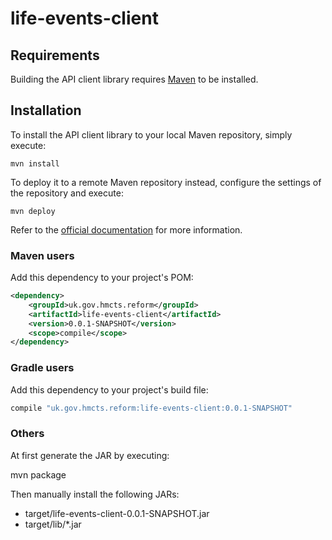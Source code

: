 # life-events-client

## Requirements

Building the API client library requires [Maven](https://maven.apache.org/) to be installed.

## Installation

To install the API client library to your local Maven repository, simply execute:

```shell
mvn install
```

To deploy it to a remote Maven repository instead, configure the settings of the repository and execute:

```shell
mvn deploy
```

Refer to the [official documentation](https://maven.apache.org/plugins/maven-deploy-plugin/usage.html) for more information.

### Maven users

Add this dependency to your project's POM:

```xml
<dependency>
    <groupId>uk.gov.hmcts.reform</groupId>
    <artifactId>life-events-client</artifactId>
    <version>0.0.1-SNAPSHOT</version>
    <scope>compile</scope>
</dependency>
```

### Gradle users

Add this dependency to your project's build file:

```groovy
compile "uk.gov.hmcts.reform:life-events-client:0.0.1-SNAPSHOT"
```

### Others

At first generate the JAR by executing:

mvn package

Then manually install the following JARs:

* target/life-events-client-0.0.1-SNAPSHOT.jar
* target/lib/*.jar

